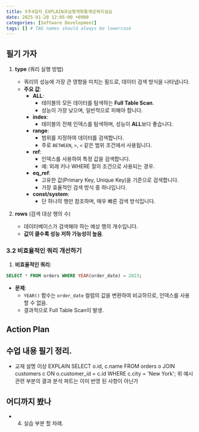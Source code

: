 ```yaml
---
title: 5주4일차_EXPLAIN과실행계획통계성쿼리실습
date: 2025-01-20 12:05:00 +0900
categories: [Software Development]
tags: [] # TAG names should always be lowercase
---
```


## 필기 가자
1. **type** (쿼리 실행 방법)
    - 쿼리의 성능에 가장 큰 영향을 미치는 필드로, 데이터 검색 방식을 나타냅니다.
    - **주요 값**:
        - **ALL**:
            - 테이블의 모든 데이터를 탐색하는 **Full Table Scan**.
            - 성능이 가장 낮으며, 일반적으로 피해야 합니다.
        - **index**:
            - 테이블의 전체 인덱스를 탐색하며, 성능이 **ALL**보다 좋습니다.
        - **range**:
            - 범위를 지정하여 데이터를 검색합니다.
            - 주로 `BETWEEN`, `>`, `<` 같은 범위 조건에서 사용됩니다.
        - **ref**:
            - 인덱스를 사용하여 특정 값을 검색합니다.
            - 예: 외래 키나 WHERE 절의 조건으로 사용되는 경우.
        - **eq_ref**:
            - 고유한 값(Primary Key, Unique Key)을 기준으로 검색합니다.
            - 가장 효율적인 검색 방식 중 하나입니다.
        - **const/system**:
            - 단 하나의 행만 참조하며, 매우 빠른 검색 방식입니다.

3. **rows** (검색 대상 행의 수)
    - 데이터베이스가 검색해야 하는 예상 행의 개수입니다.
    - **값이 클수록 성능 저하 가능성이 높음**.


### **3.2 비효율적인 쿼리 개선하기**

1. **비효율적인 쿼리**:

```sql
SELECT * FROM orders WHERE YEAR(order_date) = 2023;
```

- **문제**:
    - `YEAR()` 함수는 `order_date` 컬럼의 값을 변환하여 비교하므로, 인덱스를 사용할 수 없음.
    - 결과적으로 Full Table Scan이 발생.

## Action Plan


## 수업 내용 필기 정리.
* 교재 설명 이상
EXPLAIN SELECT o.id, c.name
FROM orders o
JOIN customers c ON o.customer_id = c.id
WHERE c.city = 'New York';
위 예시 관련 부분의 결과 분석 파트는 이미 반영 된 사항이 아닌가

## 어디까지 봤나
- 4. 실습 부분 할 차례.